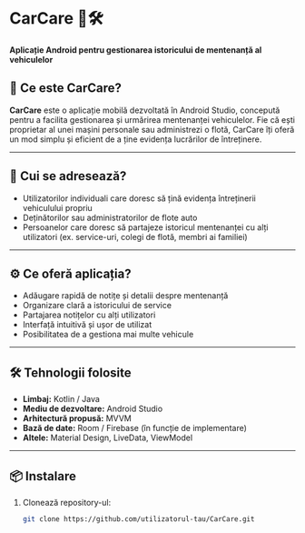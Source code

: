 # CarCare 🚗🛠️  
**Aplicație Android pentru gestionarea istoricului de mentenanță al vehiculelor**

## 📱 Ce este CarCare?

**CarCare** este o aplicație mobilă dezvoltată în Android Studio, concepută pentru a facilita gestionarea și urmărirea mentenanței vehiculelor. Fie că ești proprietar al unei mașini personale sau administrezi o flotă, CarCare îți oferă un mod simplu și eficient de a ține evidența lucrărilor de întreținere.

---

## 👤 Cui se adresează?

- Utilizatorilor individuali care doresc să țină evidența întreținerii vehiculului propriu
- Deținătorilor sau administratorilor de flote auto
- Persoanelor care doresc să partajeze istoricul mentenanței cu alți utilizatori (ex. service-uri, colegi de flotă, membri ai familiei)

---

## ⚙️ Ce oferă aplicația?

- Adăugare rapidă de notițe și detalii despre mentenanță
- Organizare clară a istoricului de service
- Partajarea notițelor cu alți utilizatori
- Interfață intuitivă și ușor de utilizat
- Posibilitatea de a gestiona mai multe vehicule

---

## 🛠️ Tehnologii folosite

- **Limbaj:** Kotlin / Java  
- **Mediu de dezvoltare:** Android Studio  
- **Arhitectură propusă:** MVVM  
- **Bază de date:** Room / Firebase (în funcție de implementare)  
- **Altele:** Material Design, LiveData, ViewModel

---

## 📦 Instalare

1. Clonează repository-ul:
   ```bash
   git clone https://github.com/utilizatorul-tau/CarCare.git
